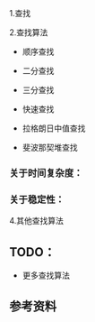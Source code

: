1.查找

2.查找算法

* 顺序查找

* 二分查找

* 三分查找

* 快速查找
	
* 拉格朗日中值查找 

* 斐波那契堆查找	

### 关于时间复杂度：

### 关于稳定性：


4.其他查找算法


## TODO：

* 更多查找算法

## 参考资料